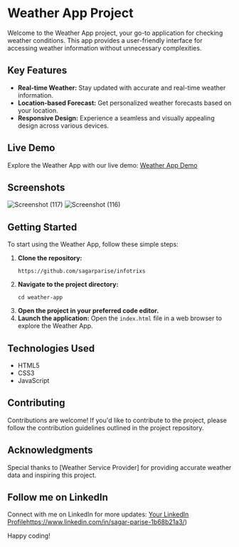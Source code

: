 # Weather App Project

Welcome to the Weather App project, your go-to application for checking weather conditions. This app provides a user-friendly interface for accessing weather information without unnecessary complexities.

## Key Features
- **Real-time Weather:** Stay updated with accurate and real-time weather information.
- **Location-based Forecast:** Get personalized weather forecasts based on your location.
- **Responsive Design:** Experience a seamless and visually appealing design across various devices.

## Live Demo
Explore the Weather App with our live demo: [Weather App Demo](https://sagarparise.github.io/infotrixs/)

## Screenshots
![Screenshot (117)](https://github.com/sagarparise/Weather_Forcast/assets/141607123/c520223f-d423-4b89-b182-cbb5640e16f7)
![Screenshot (116)](https://github.com/sagarparise/Weather_Forcast/assets/141607123/9704c9a9-4f49-4496-a911-939c59886a40)

## Getting Started
To start using the Weather App, follow these simple steps:
1. **Clone the repository:**
    ```
   https://github.com/sagarparise/infotrixs
    ```
2. **Navigate to the project directory:**
    ```
    cd weather-app
    ```
3. **Open the project in your preferred code editor.**
4. **Launch the application:**
    Open the `index.html` file in a web browser to explore the Weather App.

## Technologies Used
- HTML5
- CSS3
- JavaScript

## Contributing
Contributions are welcome! If you'd like to contribute to the project, please follow the contribution guidelines outlined in the project repository.

## Acknowledgments
Special thanks to [Weather Service Provider] for providing accurate weather data and inspiring this project.

## Follow me on LinkedIn
Connect with me on LinkedIn for more updates: [Your LinkedIn Profile](https://www.linkedin.com/in/sagar-parise-1b68b21a3/)https://www.linkedin.com/in/sagar-parise-1b68b21a3/)

Happy coding!


